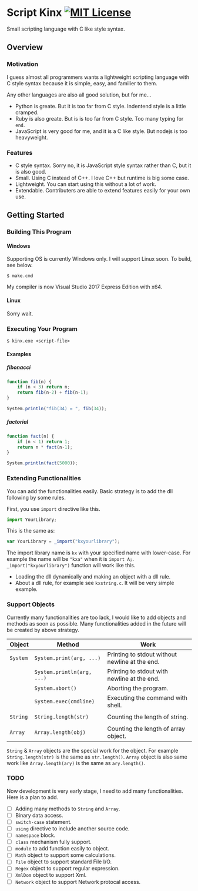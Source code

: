 # Script Kinx [![MIT License](http://img.shields.io/badge/license-MIT-blue.svg?style=flat)](LICENSE)

Small scripting language with C like style syntax.

## Overview

### Motivation

I guess almost all programmers wants a lightweight scripting language with C style syntax
because it is simple, easy, and familier to them.

Any other languages are also all good solution, but for me...

*   Python is greate. But it is too far from C style. Indentend style is a little cramped.
*   Ruby is also greate. But is is too far from C style. Too many typing for `end`.
*   JavaScript is very good for me, and it is a C like style. But nodejs is too heavyweight.

### Features

* C style syntax. Sorry no, it is JavaScript style syntax rather than C, but it is also good.
* Small. Using C instead of C++. I love C++ but runtime is big some case.
* Lightweight. You can start using this without a lot of work.
* Extendable. Contributers are able to extend features easily for your own use.

## Getting Started

### Building This Program

#### Windows

Supporting OS is currently Windows only. I will support Linux soon.
To build, see below.

```
$ make.cmd
```

My compiler is now Visual Studio 2017 Express Edition with x64.

#### Linux

Sorry wait.

### Executing Your Program

```
$ kinx.exe <script-file>
```

#### Examples

##### fibonacci

```js
function fib(n) {
    if (n < 3) return n;
    return fib(n-2) + fib(n-1);
}

System.println("fib(34) = ", fib(34));
```

##### factorial

```js
function fact(n) {
    if (n < 1) return 1;
    return n * fact(n-1);
}

System.println(fact(5000));
```

### Extending Functionalities

You can add the functionalities easily.
Basic strategy is to add the dll following by some rules.

First, you use `import` directive like this.

```js
import YourLibrary;
```

This is the same as:

```js
var YourLibrary = _import("kxyourlibrary");
```

The import library name is `kx` with your specified name with lower-case.
For example the name will be `"kxa"` when it is `import A;`.
`_import("kxyourlibrary")` function will work like this.

*   Loading the dll dynamically and making an object with a dll rule.
*   About a dll rule, for example see `kxstring.c`. It will be very simple example.

### Support Objects

Currently many functionalities are too lack, I would like to add objects and methods as soon as possible.
Many functionalities added in the future will be created by above strategy.

|  Object  |           Method           |                      Work                      |
| -------- | -------------------------- | ---------------------------------------------- |
| `System` | `System.print(arg, ...)`   | Printing to stdout without newline at the end. |
|          | `System.println(arg, ...)` | Printing to stdout with newline at the end.    |
|          | `System.abort()`           | Aborting the program.                          |
|          | `System.exec(cmdline)`     | Executing the command with shell.              |
|          |                            |                                                |
| `String` | `String.length(str)`       | Counting the length of string.                 |
|          |                            |                                                |
| `Array`  | `Array.length(obj)`        | Counting the length of array object.           |

`String` & `Array` objects are the special work for the object.
For example  `String.length(str)` is the same as `str.length()`.
`Array` object is also same work like `Array.length(ary)` is the same as `ary.length()`.

### TODO

Now development is very early stage, I need to add many functionalities.
Here is a plan to add.

* [ ] Adding many methods to `String` and `Array`.
* [ ] Binary data access.
* [ ] `switch-case` statement.
* [ ] `using` directive to include another source code.
* [ ] `namespace` block.
* [ ] `class` mechanism fully support.
* [ ] `module` to add function easily to object.
* [ ] `Math` object to support some calculations.
* [ ] `File` object to support standard File I/O.
* [ ] `Regex` object to support regular expression.
* [ ] `XmlDom` object to support Xml.
* [ ] `Network` object to support Network protocal access.
